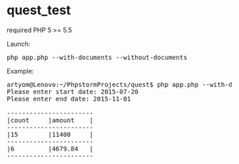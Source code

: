 # quest_test

required PHP 5 >= 5.5

Launch:
<pre>
php app.php --with-documents --without-documents
</pre>

Example:
<pre>
artyom@Lenovo:~/PhpstormProjects/quest$ php app.php --with-documents --without-documents
Please enter start date: 2015-07-20
Please enter end date: 2015-11-01

-----------------------
|count     |amount    |
-----------------------
|15        |11400     |
-----------------------
|6         |4679.84   |
-----------------------
</pre>
